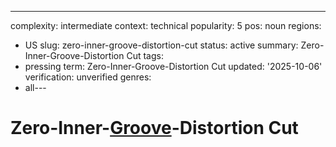 ---
complexity: intermediate
context: technical
popularity: 5
pos: noun
regions:
- US
slug: zero-inner-groove-distortion-cut
status: active
summary: Zero-Inner-Groove-Distortion Cut
tags:
- pressing
term: Zero-Inner-Groove-Distortion Cut
updated: '2025-10-06'
verification: unverified
genres:
- all---

# Zero-Inner-[Groove](../g/groove-wear.md)-Distortion Cut

